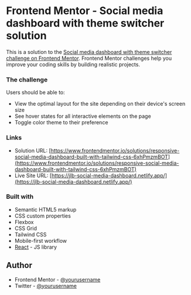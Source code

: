 # Frontend Mentor - Social media dashboard with theme switcher solution

This is a solution to the [Social media dashboard with theme switcher challenge on Frontend Mentor](https://www.frontendmentor.io/challenges/social-media-dashboard-with-theme-switcher-6oY8ozp_H). Frontend Mentor challenges help you improve your coding skills by building realistic projects. 


### The challenge

Users should be able to:

- View the optimal layout for the site depending on their device's screen size
- See hover states for all interactive elements on the page
- Toggle color theme to their preference

### Links

- Solution URL: [https://www.frontendmentor.io/solutions/responsive-social-media-dashboard-built-with-tailwind-css-6xhPmzmBOT](https://www.frontendmentor.io/solutions/responsive-social-media-dashboard-built-with-tailwind-css-6xhPmzmBOT)
- Live Site URL: [https://jlb-social-media-dashboard.netlify.app/](https://jlb-social-media-dashboard.netlify.app/)


### Built with

- Semantic HTML5 markup
- CSS custom properties
- Flexbox
- CSS Grid
- Tailwind CSS
- Mobile-first workflow
- [React](https://reactjs.org/) - JS library


## Author

- Frontend Mentor - [@yourusername](https://www.frontendmentor.io/profile/yourusername)
- Twitter - [@yourusername](https://www.twitter.com/yourusername)
